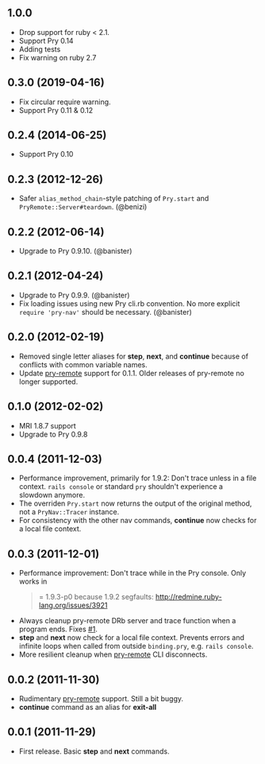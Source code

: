 ## 1.0.0

* Drop support for ruby < 2.1.
* Support Pry 0.14
* Adding tests
* Fix warning on ruby 2.7
## 0.3.0 (2019-04-16)

* Fix circular require warning.
* Support Pry 0.11 & 0.12

## 0.2.4 (2014-06-25)

* Support Pry 0.10

## 0.2.3 (2012-12-26)

* Safer `alias_method_chain`-style patching of `Pry.start` and
  `PryRemote::Server#teardown`. (@benizi)

## 0.2.2 (2012-06-14)

* Upgrade to Pry 0.9.10. (@banister)

## 0.2.1 (2012-04-24)

* Upgrade to Pry 0.9.9. (@banister)
* Fix loading issues using new Pry cli.rb convention. No more explicit
  `require 'pry-nav'` should be necessary. (@banister)

## 0.2.0 (2012-02-19)

* Removed single letter aliases for **step**, **next**, and **continue** because
  of conflicts with common variable names.
* Update [pry-remote][pry-remote] support for 0.1.1. Older releases of
  pry-remote no longer supported.


## 0.1.0 (2012-02-02)

* MRI 1.8.7 support
* Upgrade to Pry 0.9.8


## 0.0.4 (2011-12-03)

* Performance improvement, primarily for 1.9.2: Don't trace unless in a file
  context. `rails console` or standard `pry` shouldn't experience a slowdown
  anymore.
* The overriden `Pry.start` now returns the output of the original method, not a
  `PryNav::Tracer` instance.
* For consistency with the other nav commands, **continue** now checks for a
  local file context.


## 0.0.3 (2011-12-01)

* Performance improvement: Don't trace while in the Pry console. Only works in
  >= 1.9.3-p0 because 1.9.2 segfaults: http://redmine.ruby-lang.org/issues/3921
* Always cleanup pry-remote DRb server and trace function when a program
  ends. Fixes [#1](https://github.com/nixme/pry-nav/issues/1).
* **step** and **next** now check for a local file context. Prevents errors and
  infinite loops when called from outside `binding.pry`, e.g. `rails console`.
* More resilient cleanup when [pry-remote][pry-remote] CLI disconnects.


## 0.0.2 (2011-11-30)

* Rudimentary [pry-remote][pry-remote] support. Still a bit buggy.
* **continue** command as an alias for **exit-all**


## 0.0.1 (2011-11-29)

* First release. Basic **step** and **next** commands.


[pry-remote]:  https://github.com/Mon-Ouie/pry-remote
